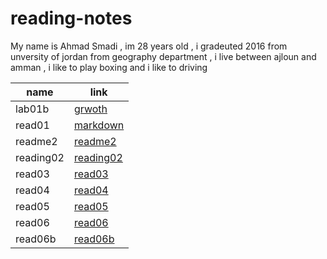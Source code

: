 # reading-notes
My name is Ahmad Smadi , im 28 years old , i gradeuted 2016 from unversity of jordan from geography department , i live between ajloun and amman , i like to play boxing and i like to driving 


| name | link  | 
| ------|------- |
| lab01b   |[grwoth](growth) |
|read01    |[markdown](readme1)  |
| readme2  |[readme2](readme2) | 
| reading02|[reading02](reading02) |
| read03   |[read03](read03) |
| read04   |[read04](read04) | 
| read05   |[read05](read05)  |
| read06   |[read06](read06)  |
|  read06b |[read06b](read06b) |
